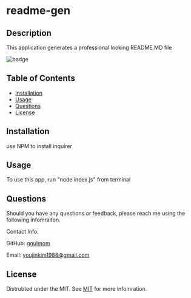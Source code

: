 # readme-gen

## Description
This application generates a professional looking README.MD file

![badge](https://img.shields.io/badge/license-mit-green)

## Table of Contents
* [Installation](#installation)
* [Usage](#usage)
* [Questions](#questions)
* [License](#license)

## Installation

use NPM to install inquirer

## Usage

To use this app, run "node index.js" from terminal

## Questions

Should you have any questions or feedback, please reach me using the following infomraiton.

Contact Info:

GitHub: [ggulmom](https://github.com/ggulmom)

Email: [youjinkim1988@gmail.com](maileto:youjinkim1988@gmail.com)

## License

Distrubted under the MIT. See [MIT](https://choosealicense.com/licenses/mit/) for more infomration.

